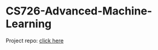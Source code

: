 # CS726-Advanced-Machine-Learning

Project repo: [click here](https://github.com/prateekiiest/CS726-CausalDIscovery-AML-Project)
